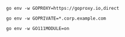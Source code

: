 
`go env -w GOPROXY=https://goproxy.io,direct`  


`go env -w GOPRIVATE=*.corp.example.com`  


`go env -w GO111MODULE=on`  

